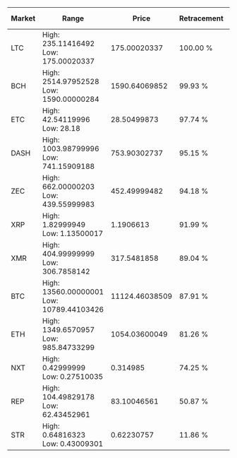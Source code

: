| Market | Range | Price| Retracement | Doubles to 50% |
| --- | --- | --- | --- | --- |
| LTC | High: 235.11416492<br />Low: 175.00020337 | 175.00020337 | 100.00 % | 1.17 |
| BCH | High: 2514.97952528<br />Low: 1590.00000284 | 1590.64069852 | 99.93 % | 1.29 |
| ETC | High: 42.54119996<br />Low: 28.18 | 28.50499873 | 97.74 % | 1.24 |
| DASH | High: 1003.98799996<br />Low: 741.15909188 | 753.90302737 | 95.15 % | 1.16 |
| ZEC | High: 662.00000203<br />Low: 439.55999983 | 452.49999482 | 94.18 % | 1.22 |
| XRP | High: 1.82999949<br />Low: 1.13500017 | 1.1906613 | 91.99 % | 1.25 |
| XMR | High: 404.99999999<br />Low: 306.7858142 | 317.5481858 | 89.04 % | 1.12 |
| BTC | High: 13560.00000001<br />Low: 10789.44103426 | 11124.46038509 | 87.91 % | 1.09 |
| ETH | High: 1349.6570957<br />Low: 985.84733299 | 1054.03600049 | 81.26 % | 1.11 |
| NXT | High: 0.42999999<br />Low: 0.27510035 | 0.314985 | 74.25 % | 1.12 |
| REP | High: 104.49829178<br />Low: 62.43452961 | 83.10046561 | 50.87 % | 1.00 |
| STR | High: 0.64816323<br />Low: 0.43009301 | 0.62230757 | 11.86 % | 0.00 |
